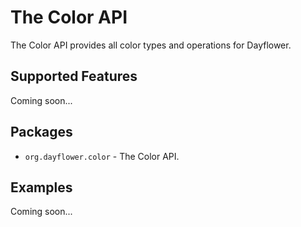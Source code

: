 The Color API
=============
The Color API provides all color types and operations for Dayflower.

Supported Features
------------------
Coming soon...

Packages
--------
* `org.dayflower.color` - The Color API.

Examples
--------
Coming soon...